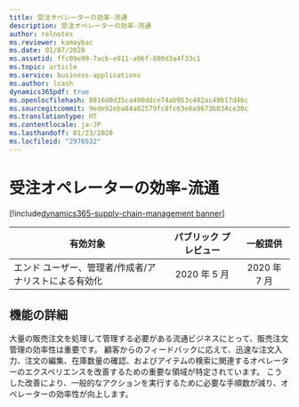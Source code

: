 ```yaml
---
title: 受注オペレーターの効率-流通
description: 受注オペレーターの効率-流通
author: relnotes
ms.reviewer: kamaybac
ms.date: 01/07/2020
ms.assetid: ffc09e99-7acb-e911-a96f-000d3a4f33c1
ms.topic: article
ms.service: business-applications
ms.author: lcash
dynamics365pdf: true
ms.openlocfilehash: 8016d0d35ca490ddce74ab953c482ac49b17d46c
ms.sourcegitcommit: 9ede92eba84a02579fc8fc63e6a9673b034ce30c
ms.translationtype: HT
ms.contentlocale: ja-JP
ms.lasthandoff: 01/23/2020
ms.locfileid: "2976532"
---
```

# <a name="sales-order-operator-efficiency---distribution"></a>受注オペレーターの効率-流通
[!include[dynamics365-supply-chain-management banner](../includes/dynamics365-supply-chain-management.md)]

| 有効対象    |  パブリック プレビュー | 一般提供 | 
| ---------- | :----------: |:----------: |
|エンド ユーザー、管理者/作成者/アナリストによる有効化|2020 年 5 月| 2020 年 7 月|






## <a name="feature-details"></a>機能の詳細
<!--feature detail start -->
大量の販売注文を処理して管理する必要がある流通ビジネスにとって、販売注文管理の効率性は重要です。 顧客からのフィードバックに応えて、迅速な注文入力、注文の編集、在庫数量の確認、およびアイテムの検索に関連するオペレーターのエクスペリエンスを改善するための重要な領域が特定されています。 こうした改善により、一般的なアクションを実行するために必要な手順数が減り、オペレーターの効率性が向上します。 
<!--feature detail end -->









